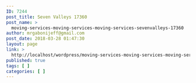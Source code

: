 ```yaml
---
ID: 7244
post_title: Seven Valleys 17360
post_name: >
  moving-services-moving-services-moving-services-sevenvalleys-17360
author: mrgabonijeff@gmail.com
post_date: 2018-03-28 01:47:30
layout: page
link: >
  http://localhost/wordpress/moving-services-moving-services-moving-services-sevenvalleys-17360/
published: true
tags: [ ]
categories: [ ]
---
```


